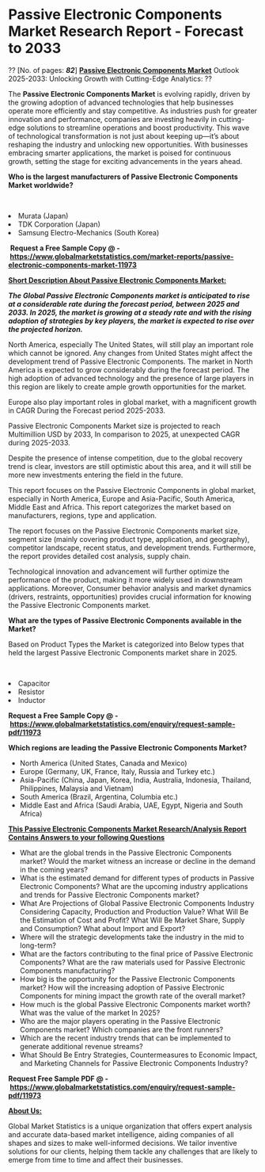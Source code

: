 <H1>Passive Electronic Components Market Research Report - Forecast to 2033</H1><p>?? [No. of pages:&nbsp;<strong><em>82</em></strong>]&nbsp;<strong><a href="https://www.globalmarketstatistics.com/market-reports/passive-electronic-components-market-11973">Passive Electronic Components&nbsp;Market</a></strong>&nbsp;Outlook 2025-2033: Unlocking Growth with Cutting-Edge Analytics: ??</p><p>The <strong>Passive Electronic Components Market</strong> is evolving rapidly, driven by the growing adoption of advanced technologies that help businesses operate more efficiently and stay competitive. As industries push for greater innovation and performance, companies are investing heavily in cutting-edge solutions to streamline operations and boost productivity. This wave of technological transformation is not just about keeping up&mdash;it&rsquo;s about reshaping the industry and unlocking new opportunities. With businesses embracing smarter applications, the market is poised for continuous growth, setting the stage for exciting advancements in the years ahead.</p><p><strong>Who is the largest manufacturers of Passive Electronic Components Market worldwide?</strong></p><p>&nbsp;<li>Murata (Japan)<li> TDK Corporation (Japan)<li> Samsung Electro-Mechanics (South Korea)</p><p>&nbsp;<strong>Request a Free Sample Copy @ -&nbsp;<a href="https://www.globalmarketstatistics.com/market-reports/passive-electronic-components-market-11973">https://www.globalmarketstatistics.com/market-reports/passive-electronic-components-market-11973</a></strong></p><p><strong><u>Short Description About Passive Electronic Components Market:</u></strong></p><p><strong><em>The Global Passive Electronic Components market is anticipated to rise at a considerable rate during the forecast period, between 2025 and 2033. In 2025, the market is growing at a steady rate and with the rising adoption of strategies by key players, the market is expected to rise over the projected horizon.</em></strong></p><p>North America, especially The United States, will still play an important role which cannot be ignored. Any changes from United States might affect the development trend of Passive Electronic Components. The market in North America is expected to grow considerably during the forecast period. The high adoption of advanced technology and the presence of large players in this region are likely to create ample growth opportunities for the market.</p><p>Europe also play important roles in global market, with a magnificent growth in CAGR During the Forecast period 2025-2033.</p><p>Passive Electronic Components Market size is projected to reach Multimillion USD by 2033, In comparison to 2025, at unexpected CAGR during 2025-2033.</p><p>Despite the presence of intense competition, due to the global recovery trend is clear, investors are still optimistic about this area, and it will still be more new investments entering the field in the future.</p><p>This report focuses on the Passive Electronic Components in global market, especially in North America, Europe and Asia-Pacific, South America, Middle East and Africa. This report categorizes the market based on manufacturers, regions, type and application.</p><p>The report focuses on the Passive Electronic Components market size, segment size (mainly covering product type, application, and geography), competitor landscape, recent status, and development trends. Furthermore, the report provides detailed cost analysis, supply chain.</p><p>Technological innovation and advancement will further optimize the performance of the product, making it more widely used in downstream applications. Moreover, Consumer behavior analysis and market dynamics (drivers, restraints, opportunities) provides crucial information for knowing the Passive Electronic Components market.</p><p><strong>What are the types of Passive Electronic Components available in the Market?</strong></p><p>Based on Product Types the Market is categorized into Below types that held the largest Passive Electronic Components market share in 2025.</p><p>&nbsp;<li>Capacitor<li> Resistor<li> Inductor&nbsp;</p><p><strong>Request a Free Sample Copy @ -&nbsp;<a href="https://www.globalmarketstatistics.com/enquiry/request-sample-pdf/11973">https://www.globalmarketstatistics.com/enquiry/request-sample-pdf/11973</a></strong></p><p><strong>Which regions are leading the Passive Electronic Components Market?</strong></p><ul><li>North America (United States, Canada and Mexico)</li><li>Europe (Germany, UK, France, Italy, Russia and Turkey etc.)</li><li>Asia-Pacific (China, Japan, Korea, India, Australia, Indonesia, Thailand, Philippines, Malaysia and Vietnam)</li><li>South America (Brazil, Argentina, Columbia etc.)</li><li>Middle East and Africa (Saudi Arabia, UAE, Egypt, Nigeria and South Africa)</li></ul><p><strong><u>This Passive Electronic Components Market Research/Analysis Report Contains Answers to your following Questions</u></strong></p><ul><li>What are the global trends in the Passive Electronic Components market? Would the market witness an increase or decline in the demand in the coming years?</li><li>What is the estimated demand for different types of products in Passive Electronic Components? What are the upcoming industry applications and trends for Passive Electronic Components market?</li><li>What Are Projections of Global Passive Electronic Components Industry Considering Capacity, Production and Production Value? What Will Be the Estimation of Cost and Profit? What Will Be Market Share, Supply and Consumption? What about Import and Export?</li><li>Where will the strategic developments take the industry in the mid to long-term?</li><li>What are the factors contributing to the final price of Passive Electronic Components? What are the raw materials used for Passive Electronic Components manufacturing?</li><li>How big is the opportunity for the Passive Electronic Components market? How will the increasing adoption of Passive Electronic Components for mining impact the growth rate of the overall market?</li><li>How much is the global Passive Electronic Components market worth? What was the value of the market In 2025?</li><li>Who are the major players operating in the Passive Electronic Components market? Which companies are the front runners?</li><li>Which are the recent industry trends that can be implemented to generate additional revenue streams?</li><li>What Should Be Entry Strategies, Countermeasures to Economic Impact, and Marketing Channels for Passive Electronic Components Industry?</li></ul><p><strong>Request Free Sample PDF @ -&nbsp;<a href="https://www.globalmarketstatistics.com/enquiry/request-sample-pdf/11973">https://www.globalmarketstatistics.com/enquiry/request-sample-pdf/11973</a></strong></p><p><strong><u>About Us:</u></strong></p><p>Global Market Statistics&nbsp;is a unique organization that offers expert analysis and accurate data-based market intelligence, aiding companies of all shapes and sizes to make well-informed decisions. We tailor inventive solutions for our clients, helping them tackle any challenges that are likely to emerge from time to time and affect their businesses.</p>
